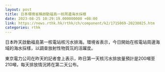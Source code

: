```yaml
---
layout: post
title: 日本環境省稱啟動福島一核周邊海水採樣
date: 2023-08-25 10:29:19.000000000 +08:00
link: https://news.rthk.hk/rthk/ch/component/k2/1715069-20230825.htm
categories: rthk
---
```


日本昨天啟動福島第一核電站核污水排海。環境省表示，今日開始在核電站周邊海域的海水採樣，以調查放射性物質氚的活躍度。

東京電力公司在昨天的記者會上表示，昨日第一天核污水排放量預計是200噸至210噸，每天排放情況將在第二天公布。
